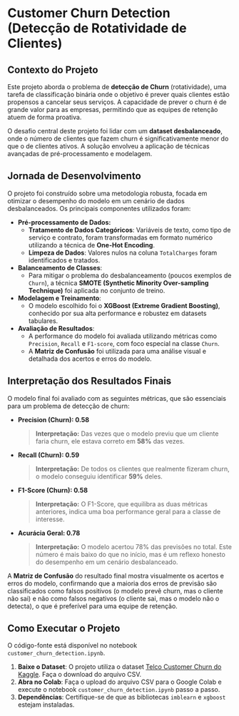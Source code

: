 # Customer Churn Detection (Detecção de Rotatividade de Clientes)

## Contexto do Projeto

Este projeto aborda o problema de **detecção de Churn** (rotatividade), uma tarefa de classificação binária onde o objetivo é prever quais clientes estão propensos a cancelar seus serviços. A capacidade de prever o churn é de grande valor para as empresas, permitindo que as equipes de retenção atuem de forma proativa.

O desafio central deste projeto foi lidar com um **dataset desbalanceado**, onde o número de clientes que fazem churn é significativamente menor do que o de clientes ativos. A solução envolveu a aplicação de técnicas avançadas de pré-processamento e modelagem.

## Jornada de Desenvolvimento

O projeto foi construído sobre uma metodologia robusta, focada em otimizar o desempenho do modelo em um cenário de dados desbalanceados. Os principais componentes utilizados foram:

* **Pré-processamento de Dados:**
    * **Tratamento de Dados Categóricos**: Variáveis de texto, como tipo de serviço e contrato, foram transformadas em formato numérico utilizando a técnica de **One-Hot Encoding**.
    * **Limpeza de Dados**: Valores nulos na coluna `TotalCharges` foram identificados e tratados.
* **Balanceamento de Classes**:
    * Para mitigar o problema do desbalanceamento (poucos exemplos de `Churn`), a técnica **SMOTE (Synthetic Minority Over-sampling Technique)** foi aplicada no conjunto de treino.
* **Modelagem e Treinamento**:
    * O modelo escolhido foi o **XGBoost (Extreme Gradient Boosting)**, conhecido por sua alta performance e robustez em datasets tabulares.
* **Avaliação de Resultados**:
    * A performance do modelo foi avaliada utilizando métricas como `Precision`, `Recall` e `F1-score`, com foco especial na classe `Churn`.
    * A **Matriz de Confusão** foi utilizada para uma análise visual e detalhada dos acertos e erros do modelo.

## Interpretação dos Resultados Finais

O modelo final foi avaliado com as seguintes métricas, que são essenciais para um problema de detecção de churn:

* **Precision (Churn): 0.58**
    > **Interpretação:** Das vezes que o modelo previu que um cliente faria churn, ele estava correto em **58%** das vezes.
* **Recall (Churn): 0.59**
    > **Interpretação:** De todos os clientes que realmente fizeram churn, o modelo conseguiu identificar **59%** deles.
* **F1-Score (Churn): 0.58**
    > **Interpretação:** O F1-Score, que equilibra as duas métricas anteriores, indica uma boa performance geral para a classe de interesse.
* **Acurácia Geral: 0.78**
    > **Interpretação:** O modelo acertou 78% das previsões no total. Este número é mais baixo do que no início, mas é um reflexo honesto do desempenho em um cenário desbalanceado.

A **Matriz de Confusão** do resultado final mostra visualmente os acertos e erros do modelo, confirmando que a maioria dos erros de previsão são classificados como falsos positivos (o modelo prevê churn, mas o cliente não sai) e não como falsos negativos (o cliente sai, mas o modelo não o detecta), o que é preferível para uma equipe de retenção.

## Como Executar o Projeto

O código-fonte está disponível no notebook `customer_churn_detection.ipynb`.

1.  **Baixe o Dataset**: O projeto utiliza o dataset [Telco Customer Churn do Kaggle](datasets/WA_Fn-UseC_-Telco-Customer-Churn.csv). Faça o download do arquivo CSV.
2.  **Abra no Colab**: Faça o upload do arquivo CSV para o Google Colab e execute o notebook `customer_churn_detection.ipynb` passo a passo.
3.  **Dependências**: Certifique-se de que as bibliotecas `imblearn` e `xgboost` estejam instaladas.